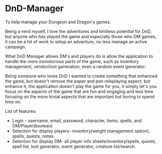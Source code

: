 # DnD-Manager
To help manage your Dungeon and Dragon's games.

Being a nerd myself, I love the adventures and limitless potential for DnD, but anyone who has played the game and especially those who DM games, it can be a lot of work to setup an adventure, no less manage an active campaign.

What DnD Manager allows DM's and players do is allow the application to handle the more monotonous parts of the game, such as inventory management, vendor/loot generation, even a random event generator.

Being someone who loves DnD I wanted to create something that enhanced the game, but doesn't remove the paper and pen roleplaying aspect, but enhance it, the application doesn't play the game for you, it simply let's you focus on the aspects of the game that are fun and engaging and less time focusing on the more trivial aspects that are important but boring to spend time on.

List of features:
* Login - username, email, password, character, items, spells, and DM/Player(boolean)
* Selection for display players- inventory(weight management option), spells, quests, notes.
* Selection for display DM- all player info sheets/inventory/spells, quests, spell list, loot generator, event generator, creature list/search.
